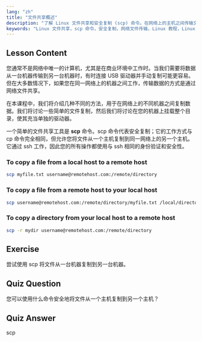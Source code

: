 ```yaml
---
lang: "zh"
title: "文件共享概述"
description: "了解 Linux 文件共享和安全复制 (scp) 命令。在网络上的主机之间传输文件。通过这份适合初学者的指南开始学习！"
keywords: "Linux 文件共享，scp 命令，安全复制，网络文件传输，Linux 教程，Linux 初学者，Linux 指南"
---
```


## Lesson Content

您通常不是网络中唯一的计算机，尤其是在商业环境中工作时。当我们需要将数据从一台机器传输到另一台机器时，有时连接 USB 驱动器并手动复制可能更容易。但在大多数情况下，如果您在同一网络上的机器之间工作，传输数据的方式是通过网络文件共享。

在本课程中，我们将介绍几种不同的方法，用于在网络上的不同机器之间复制数据。我们将讨论一些简单的文件复制，然后我们将讨论在您的机器上挂载整个目录，使其充当单独的驱动器。

一个简单的文件共享工具是 **scp** 命令。scp 命令代表安全复制；它的工作方式与 cp 命令完全相同，但允许您将文件从一个主机复制到同一网络上的另一个主机。它通过 ssh 工作，因此您的所有操作都使用与 ssh 相同的身份验证和安全性。

### To copy a file from a local host to a remote host

```bash
scp myfile.txt username@remotehost.com:/remote/directory
```

### To copy a file from a remote host to your local host

```bash
scp username@remotehost.com:/remote/directory/myfile.txt /local/directory
```

### To copy a directory from your local host to a remote host

```bash
scp -r mydir username@remotehost.com:/remote/directory
```

## Exercise

尝试使用 scp 将文件从一台机器复制到另一台机器。

## Quiz Question

您可以使用什么命令安全地将文件从一个主机复制到另一个主机？

## Quiz Answer

scp
